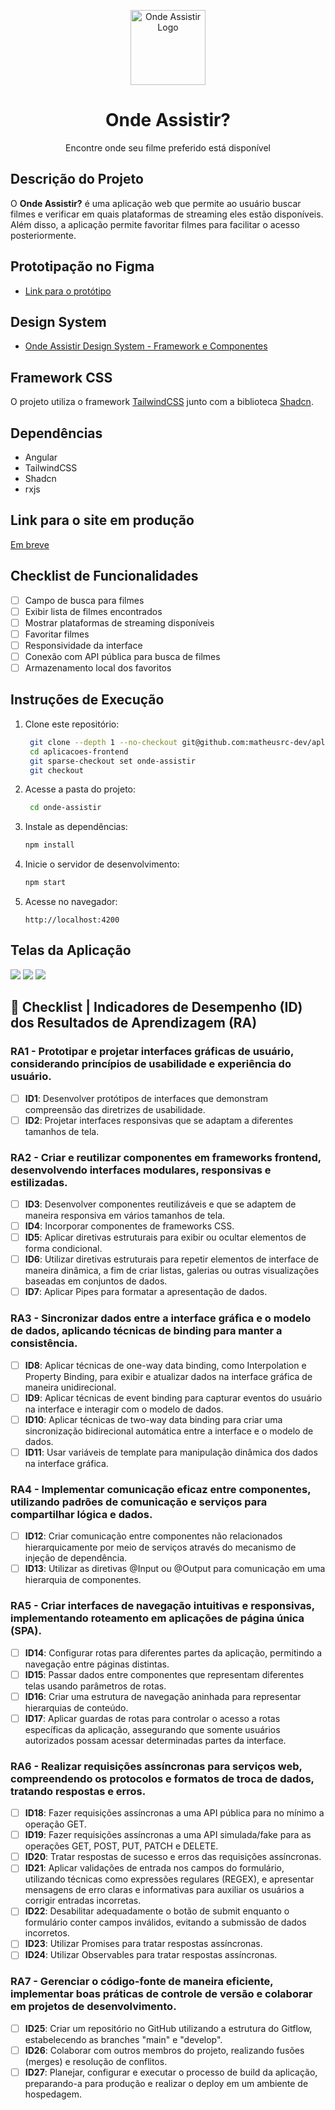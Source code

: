 <p align="center">
  <img src="./src/assets/images/onde-assistir.png" width="120" alt="Onde Assistir Logo" />
</p>

<h1 align="center">Onde Assistir?</h1>
<p align="center">Encontre onde seu filme preferido está disponível</p>


## Descrição do Projeto
O **Onde Assistir?** é uma aplicação web que permite ao usuário buscar filmes e verificar em quais plataformas de streaming eles estão disponíveis. Além disso, a aplicação permite favoritar filmes para facilitar o acesso posteriormente.

## Prototipação no Figma
- [Link para o protótipo](https://www.figma.com/design/FwzpFKuDEdOR9TTrQvjR9Y/Onde-Assistir----Descubra-onde-seu-filme-favorito-est%C3%A1-dispon%C3%ADvel-para-streaming?node-id=16-2&p=f&t=l92DPJWxpawKfrbL-0)

## Design System
- [Onde Assistir Design System - Framework e Componentes](https://docs.google.com/document/d/1qCcABT_3UhhDR5vTRd9psxvVTJckfkarPOnjVlE0Jq0/edit?usp=sharing)

## Framework CSS
O projeto utiliza o framework [TailwindCSS](https://tailwindcss.com/) junto com a biblioteca [Shadcn](https://ui.shadcn.com/).

## Dependências
- Angular
- TailwindCSS
- Shadcn
- rxjs

## Link para o site em produção
[Em breve](#)

## Checklist de Funcionalidades
- [ ] Campo de busca para filmes  
- [ ] Exibir lista de filmes encontrados  
- [ ] Mostrar plataformas de streaming disponíveis  
- [ ] Favoritar filmes  
- [ ] Responsividade da interface  
- [ ] Conexão com API pública para busca de filmes  
- [ ] Armazenamento local dos favoritos  

## Instruções de Execução
1. Clone este repositório:  
   ```bash
    git clone --depth 1 --no-checkout git@github.com:matheusrc-dev/aplicacoes-frontend.git
    cd aplicacoes-frontend
    git sparse-checkout set onde-assistir
    git checkout
   ```
2. Acesse a pasta do projeto:  
   ```bash
    cd onde-assistir
   ```
3. Instale as dependências:  
   ```bash
   npm install
   ```
4. Inicie o servidor de desenvolvimento:  
   ```bash
   npm start
   ```
5. Acesse no navegador:  
   ```
   http://localhost:4200
   ```

## Telas da Aplicação
<img src="./src/assets/images/home_no_search.png">
<img src="./src/assets/images/home_with_search.png">
<img src="./src/assets/images/favourites.png">

## 📖 Checklist | Indicadores de Desempenho (ID) dos Resultados de Aprendizagem (RA)

### RA1 - Prototipar e projetar interfaces gráficas de usuário, considerando princípios de usabilidade e experiência do usuário.
- [ ] **ID1**: Desenvolver protótipos de interfaces que demonstram compreensão das diretrizes de usabilidade.
- [ ] **ID2**: Projetar interfaces responsivas que se adaptam a diferentes tamanhos de tela.

### RA2 - Criar e reutilizar componentes em frameworks frontend, desenvolvendo interfaces modulares, responsivas e estilizadas.
- [ ] **ID3**: Desenvolver componentes reutilizáveis e que se adaptem de maneira responsiva em vários tamanhos de tela.
- [ ] **ID4**: Incorporar componentes de frameworks CSS.
- [ ] **ID5**: Aplicar diretivas estruturais para exibir ou ocultar elementos de forma condicional.
- [ ] **ID6**: Utilizar diretivas estruturais para repetir elementos de interface de maneira dinâmica, a fim de criar listas, galerias ou outras visualizações baseadas em conjuntos de dados.
- [ ] **ID7**: Aplicar Pipes para formatar a apresentação de dados.

### RA3 - Sincronizar dados entre a interface gráfica e o modelo de dados, aplicando técnicas de binding para manter a consistência.
- [ ] **ID8**: Aplicar técnicas de one-way data binding, como Interpolation e Property Binding, para exibir e atualizar dados na interface gráfica de maneira unidirecional.
- [ ] **ID9**: Aplicar técnicas de event binding para capturar eventos do usuário na interface e interagir com o modelo de dados.
- [ ] **ID10**: Aplicar técnicas de two-way data binding para criar uma sincronização bidirecional automática entre a interface e o modelo de dados.
- [ ] **ID11**: Usar variáveis de template para manipulação dinâmica dos dados na interface gráfica.

### RA4 - Implementar comunicação eficaz entre componentes, utilizando padrões de comunicação e serviços para compartilhar lógica e dados.
- [ ] **ID12**: Criar comunicação entre componentes não relacionados hierarquicamente por meio de serviços através do mecanismo de injeção de dependência.
- [ ] **ID13**: Utilizar as diretivas @Input ou @Output para comunicação em uma hierarquia de componentes.

### RA5 - Criar interfaces de navegação intuitivas e responsivas, implementando roteamento em aplicações de página única (SPA).
- [ ] **ID14**: Configurar rotas para diferentes partes da aplicação, permitindo a navegação entre páginas distintas.
- [ ] **ID15**: Passar dados entre componentes que representam diferentes telas usando parâmetros de rotas.
- [ ] **ID16**: Criar uma estrutura de navegação aninhada para representar hierarquias de conteúdo.
- [ ] **ID17**: Aplicar guardas de rotas para controlar o acesso a rotas específicas da aplicação, assegurando que somente usuários autorizados possam acessar determinadas partes da interface.

### RA6 - Realizar requisições assíncronas para serviços web, compreendendo os protocolos e formatos de troca de dados, tratando respostas e erros.
- [ ] **ID18**: Fazer requisições assíncronas a uma API pública para no mínimo a operação GET.
- [ ] **ID19**: Fazer requisições assíncronas a uma API simulada/fake para as operações GET, POST, PUT, PATCH e DELETE.
- [ ] **ID20**: Tratar respostas de sucesso e erros das requisições assíncronas.
- [ ] **ID21**: Aplicar validações de entrada nos campos do formulário, utilizando técnicas como expressões regulares (REGEX), e apresentar mensagens de erro claras e informativas para auxiliar os usuários a corrigir entradas incorretas.
- [ ] **ID22**: Desabilitar adequadamente o botão de submit enquanto o formulário conter campos inválidos, evitando a submissão de dados incorretos.
- [ ] **ID23**: Utilizar Promises para tratar respostas assíncronas.
- [ ] **ID24**: Utilizar Observables para tratar respostas assíncronas.

### RA7 - Gerenciar o código-fonte de maneira eficiente, implementar boas práticas de controle de versão e colaborar em projetos de desenvolvimento.
- [ ] **ID25**: Criar um repositório no GitHub utilizando a estrutura do Gitflow, estabelecendo as branches "main" e "develop".
- [ ] **ID26**: Colaborar com outros membros do projeto, realizando fusões (merges) e resolução de conflitos.
- [ ] **ID27**: Planejar, configurar e executar o processo de build da aplicação, preparando-a para produção e realizar o deploy em um ambiente de hospedagem.
